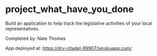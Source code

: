 # project_what_have_you_done
Build an application to help track the legislative activities of your local representatives.

Completed by: Nate Thomas


App deployed at: https://dry-citadel-99907.herokuapp.com/
